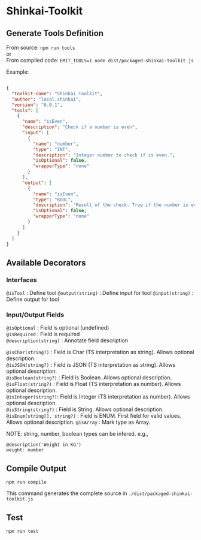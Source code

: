 # Shinkai-Toolkit

## Generate Tools Definition

From source: `npm run tools`  
or  
From compiled code: `EMIT_TOOLS=1 node dist/packaged-shinkai-toolkit.js`

Example:
```json

{
  "toolkit-name": "Shinkai Toolkit",
  "author": "local.shinkai",
  "version": "0.0.1",
  "tools": [
    {
      "name": "isEven",
      "description": "Check if a number is even",
      "input": [
        {
          "name": "number",
          "type": "INT",
          "description": "Integer number to check if is even.",
          "isOptional": false,
          "wrapperType": "none"
        }
      ],
      "output": [
        {
          "name": "isEven",
          "type": "BOOL",
          "description": "Result of the check. True if the number is even.",
          "isOptional": false,
          "wrapperType": "none"
        }
      ]
    }
  ]
}
```

## Available Decorators
### Interfaces
  `@isTool` : Define tool
  `@output(string)` : Define input for tool 
  `@input(string)` : Define output for tool

### Input/Output Fields
  `@isOptional` : Field is optional (undefined)  
  `@isRequired` : Field is required  
  `@description(string)` : Annotate field description    
 
  `@isChar(string?)` : Field is Char (TS interpretation as string). Allows optional description.  
  `@isJSON(string?)` : Field is JSON (TS interpretation as string). Allows optional description.  
  `@isBoolean(string?)` : Field is Boolean. Allows optional description.  
  `@isFloat(string?)` : Field is Float (TS interpretation as number). Allows optional description.  
  `@isInteger(string?)`: Field is Integer (TS interpretation as number). Allows optional description.  
  `@isString(string?)` : Field is String. Allows optional description.  
  `@isEnum(string[], string?)` : Field is ENUM. First field for valid values. Allows optional description.
  `@isArray` : Mark type as Array.  
  
NOTE: string, number, boolean types can be infered. e.g., 
```
@description('Weight in KG')
weight: number
```
## Compile Output
`npm run compile`

This command generates the complete source in `./dist/packaged-shinkai-toolkit.js`

## Test
`npm run test`

